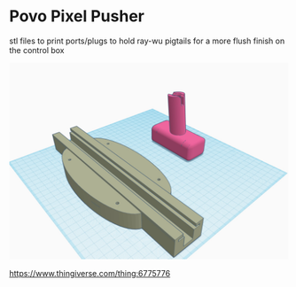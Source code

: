 # Povo Pixel Pusher

stl files to print ports/plugs to hold ray-wu pigtails for a more flush finish on the control box

<img src=https://github.com/DnG-Crafts/3D_Printables/blob/main/Povo%20Pixel%20Pusher/image.jpg><br>


https://www.thingiverse.com/thing:6775776

